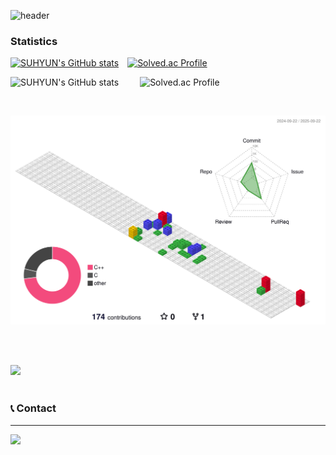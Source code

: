 ![header](https://capsule-render.vercel.app/api?type=waving&color=0:87CEFA,100:FF66CC&text=Welcome%20to%20Suhyun's%20GitHub%20😘&animation=twinkling&fontSize=35&fontAlignY=40&fontAlign=50&height=250&fontColor=FFFFFF)

### Statistics
[![SUHYUN's GitHub stats](https://github-readme-stats.vercel.app/api?username=agnesAqr&include_all_commits=true&theme=nord&hide_border=true&count_private=true)](https://github.com/agnesAqr/github-readme-stats)&emsp;[![Solved.ac Profile](http://mazassumnida.wtf/api/v2/generate_badge?boj=rkdtngus3579)](https://solved.ac/rkdtngus3579/)

<img src="https://github-readme-stats.vercel.app/api?username=agnesAqr&include_all_commits=true&theme=nord&hide_border=true&count_private=true" alt="SUHYUN's GitHub stats" height="50px" style="margin-right: 20px;">&emsp;<img src="http://mazassumnida.wtf/api/v2/generate_badge?boj=rkdtngus3579" alt="Solved.ac Profile" height="50px">

<br>

![](./profile-3d-contrib/profile-gitblock.svg)

<br><br>

<a href="https://github.com/agnesAqr/gitanimals">
  <img src="https://render.gitanimals.org/farms/agnesAqr"/>
</a><br><br>


### 📞 Contact
---
<a href="mailto:rkdtngus3579@gmail.com">
        <img src="https://img.shields.io/badge/Gmail-EA4335?style=for-the-badge&logo=Gmail&logoColor=white"> 
</a><br>
